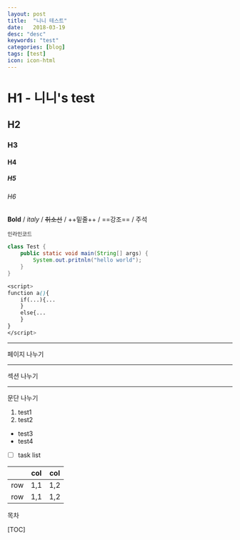 ```yaml
---
layout: post
title:  "니니 테스트"
date:   2018-03-19
desc: "desc"
keywords: "test"
categories: [blog]
tags: [test]
icon: icon-html
---
```



# H1 - 니니's test
## H2
### H3
#### H4
##### H5
###### H6

**Bold** / *italy* / ~~취소선~~ / ++밑줄++ / ==강조== / 주석 <!--주석-->

`인라인코드  `
```java
class Test {
    public static void main(String[] args) {
        System.out.pritnln("hello world");
    }
}
```

```css
<script>
function a(){
	if(...){...
    }
    else{...
    }
}
</script>
```

***
페이지 나누기

- - -
섹션 나누기

_ _ _
문단 나누기

1. test1
2. test2

- test3
- test4

- [ ] task list


| 		 |   col  |   col  |
|--------|--------|--------|
|   row  |  1,1   |  1,2   |
|   row  |  1,1   |  1,2   |


목차

[TOC]
